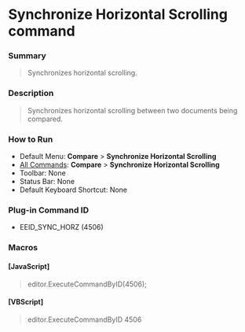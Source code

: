 # Synchronize Horizontal Scrolling command

### Summary

> Synchronizes horizontal scrolling.

### Description

> Synchronizes horizontal scrolling between two documents being compared.

### How to Run

- Default Menu: **Compare** \> **Synchronize Horizontal Scrolling**
- [All Commands](../tools/all_commands): **Compare** \> **Synchronize Horizontal Scrolling**
- Toolbar: None
- Status Bar: None
- Default Keyboard Shortcut: None

### Plug-in Command ID

- EEID\_SYNC\_HORZ (4506)

### Macros

#### \[JavaScript\]

> editor.ExecuteCommandByID(4506);

#### \[VBScript\]

> editor.ExecuteCommandByID 4506
